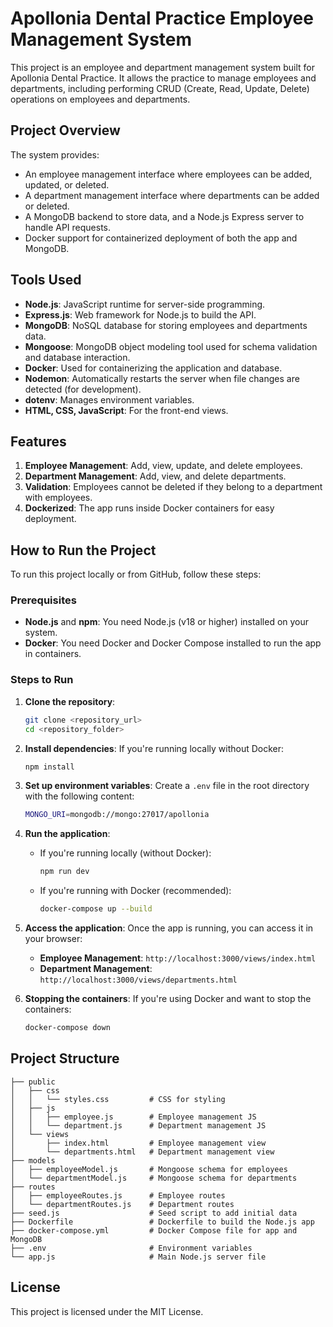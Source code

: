 
# Apollonia Dental Practice Employee Management System

This project is an employee and department management system built for Apollonia Dental Practice. It allows the practice to manage employees and departments, including performing CRUD (Create, Read, Update, Delete) operations on employees and departments.

## Project Overview
The system provides:
- An employee management interface where employees can be added, updated, or deleted.
- A department management interface where departments can be added or deleted.
- A MongoDB backend to store data, and a Node.js Express server to handle API requests.
- Docker support for containerized deployment of both the app and MongoDB.

## Tools Used
- **Node.js**: JavaScript runtime for server-side programming.
- **Express.js**: Web framework for Node.js to build the API.
- **MongoDB**: NoSQL database for storing employees and departments data.
- **Mongoose**: MongoDB object modeling tool used for schema validation and database interaction.
- **Docker**: Used for containerizing the application and database.
- **Nodemon**: Automatically restarts the server when file changes are detected (for development).
- **dotenv**: Manages environment variables.
- **HTML, CSS, JavaScript**: For the front-end views.
  
## Features
1. **Employee Management**: Add, view, update, and delete employees.
2. **Department Management**: Add, view, and delete departments.
3. **Validation**: Employees cannot be deleted if they belong to a department with employees.
4. **Dockerized**: The app runs inside Docker containers for easy deployment.

## How to Run the Project

To run this project locally or from GitHub, follow these steps:

### Prerequisites
- **Node.js** and **npm**: You need Node.js (v18 or higher) installed on your system.
- **Docker**: You need Docker and Docker Compose installed to run the app in containers.

### Steps to Run
1. **Clone the repository**:
   ```bash
   git clone <repository_url>
   cd <repository_folder>
   ```

2. **Install dependencies**:
   If you're running locally without Docker:
   ```bash
   npm install
   ```

3. **Set up environment variables**:
   Create a `.env` file in the root directory with the following content:
   ```bash
   MONGO_URI=mongodb://mongo:27017/apollonia
   ```

4. **Run the application**:
   - If you're running locally (without Docker):
     ```bash
     npm run dev
     ```

   - If you're running with Docker (recommended):
     ```bash
     docker-compose up --build
     ```

5. **Access the application**:
   Once the app is running, you can access it in your browser:
   - **Employee Management**: `http://localhost:3000/views/index.html`
   - **Department Management**: `http://localhost:3000/views/departments.html`

6. **Stopping the containers**:
   If you're using Docker and want to stop the containers:
   ```bash
   docker-compose down
   ```

## Project Structure
```
├── public
│   ├── css
│   │   └── styles.css         # CSS for styling
│   ├── js
│   │   ├── employee.js        # Employee management JS
│   │   └── department.js      # Department management JS
│   └── views
│       ├── index.html         # Employee management view
│       └── departments.html   # Department management view
├── models
│   ├── employeeModel.js       # Mongoose schema for employees
│   └── departmentModel.js     # Mongoose schema for departments
├── routes
│   ├── employeeRoutes.js      # Employee routes
│   └── departmentRoutes.js    # Department routes
├── seed.js                    # Seed script to add initial data
├── Dockerfile                 # Dockerfile to build the Node.js app
├── docker-compose.yml         # Docker Compose file for app and MongoDB
├── .env                       # Environment variables
└── app.js                     # Main Node.js server file
```

## License
This project is licensed under the MIT License.
